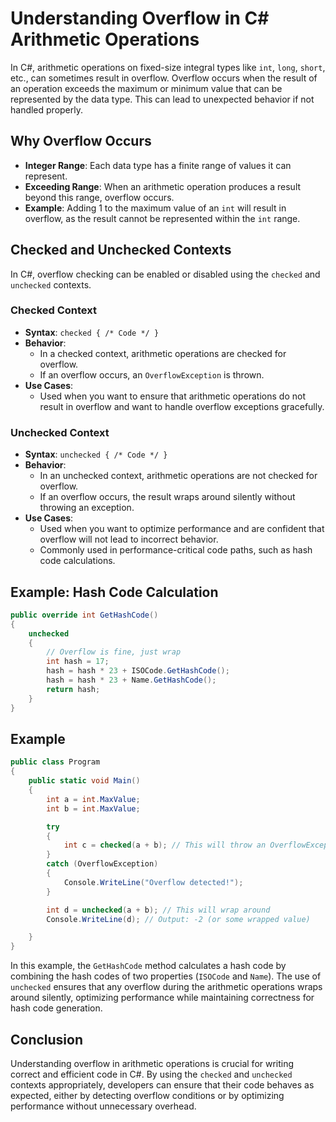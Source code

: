 # Understanding Overflow in C# Arithmetic Operations

In C#, arithmetic operations on fixed-size integral types like `int`, `long`, `short`, etc., can sometimes result in overflow. Overflow occurs when the result of an operation exceeds the maximum or minimum value that can be represented by the data type. This can lead to unexpected behavior if not handled properly.

## Why Overflow Occurs

- **Integer Range**: Each data type has a finite range of values it can represent.
- **Exceeding Range**: When an arithmetic operation produces a result beyond this range, overflow occurs.
- **Example**: Adding 1 to the maximum value of an `int` will result in overflow, as the result cannot be represented within the `int` range.

## Checked and Unchecked Contexts

In C#, overflow checking can be enabled or disabled using the `checked` and `unchecked` contexts.

### Checked Context

- **Syntax**: `checked { /* Code */ }`
- **Behavior**:
  - In a checked context, arithmetic operations are checked for overflow.
  - If an overflow occurs, an `OverflowException` is thrown.
- **Use Cases**:
  - Used when you want to ensure that arithmetic operations do not result in overflow and want to handle overflow exceptions gracefully.

### Unchecked Context

- **Syntax**: `unchecked { /* Code */ }`
- **Behavior**:
  - In an unchecked context, arithmetic operations are not checked for overflow.
  - If an overflow occurs, the result wraps around silently without throwing an exception.
- **Use Cases**:
  - Used when you want to optimize performance and are confident that overflow will not lead to incorrect behavior.
  - Commonly used in performance-critical code paths, such as hash code calculations.

## Example: Hash Code Calculation

```csharp
public override int GetHashCode()
{
    unchecked
    {
        // Overflow is fine, just wrap
        int hash = 17;
        hash = hash * 23 + ISOCode.GetHashCode();
        hash = hash * 23 + Name.GetHashCode();
        return hash;
    }
}
```

## Example

```csharp
public class Program
{
    public static void Main()
    {
        int a = int.MaxValue;
        int b = int.MaxValue;

        try
        {
            int c = checked(a + b); // This will throw an OverflowException
        }
        catch (OverflowException)
        {
            Console.WriteLine("Overflow detected!");
        }

        int d = unchecked(a + b); // This will wrap around
        Console.WriteLine(d); // Output: -2 (or some wrapped value)

    }
}
```

In this example, the `GetHashCode` method calculates a hash code by combining the hash codes of two properties (`ISOCode` and `Name`). The use of `unchecked` ensures that any overflow during the arithmetic operations wraps around silently, optimizing performance while maintaining correctness for hash code generation.

## Conclusion

Understanding overflow in arithmetic operations is crucial for writing correct and efficient code in C#. By using the `checked` and `unchecked` contexts appropriately, developers can ensure that their code behaves as expected, either by detecting overflow conditions or by optimizing performance without unnecessary overhead.
